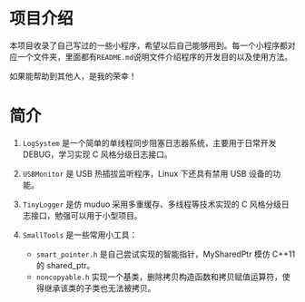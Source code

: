 # 项目介绍

本项目收录了自己写过的一些小程序，希望以后自己能够用到。每一个小程序都对应一个文件夹，里面都有`README.md`说明文件介绍程序的开发目的以及使用方法。

如果能帮助到其他人，是我的荣幸！

# 简介

1. `LogSystem` 是一个简单的单线程同步阻塞日志器系统，主要用于日常开发 DEBUG，学习实现 C 风格分级日志接口。
2. `USBMonitor` 是 USB 热插拔监听程序，Linux 下还具有禁用 USB 设备的功能。

3. `TinyLogger` 是仿 muduo 采用多重缓存、多线程等技术实现的 C 风格分级日志接口，勉强可以用于小型项目。

4. `SmallTools` 是一些常用小工具：
    - `smart_pointer.h` 是自己尝试实现的智能指针，MySharedPtr 模仿 C++11 的 shared_ptr。
    - `noncopyable.h` 实现一个基类，删除拷贝构造函数和拷贝赋值运算符，使得继承该类的子类也无法被拷贝。 
